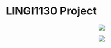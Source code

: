 LINGI1130 Project
====
<p align="center">
<img src="http://i.imgflip.com/3vgut4.jpg">
</p>


<p align="center">
<img src="https://i.ibb.co/3yZBYyW/Sardoudou.png">
</p>
